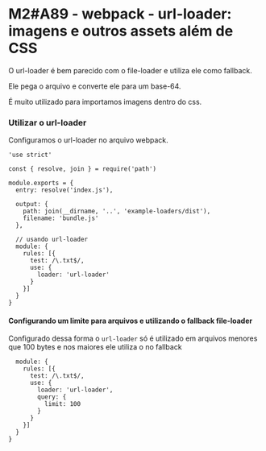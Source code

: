 # M2#A89 - webpack - url-loader: imagens e outros assets além de CSS
O url-loader é bem parecido com o file-loader e utiliza ele como fallback.

Ele pega o arquivo e converte ele para um base-64.

É muito utilizado para importamos imagens dentro do css.

### Utilizar o url-loader
Configuramos o url-loader no arquivo webpack.

```
'use strict'

const { resolve, join } = require('path')

module.exports = {
  entry: resolve('index.js'),

  output: {
    path: join(__dirname, '..', 'example-loaders/dist'),
    filename: 'bundle.js'
  },

  // usando url-loader
  module: {
    rules: [{
      test: /\.txt$/,
      use: {
        loader: 'url-loader'
      }
    }]
  }
}
```

#### Configurando um limite para arquivos e utilizando o fallback file-loader
Configurado dessa forma o `url-loader` só é utilizado em arquivos menores que 100 bytes e nos maiores ele utiliza o no fallback
```
  module: {
    rules: [{
      test: /\.txt$/,
      use: {
        loader: 'url-loader',
        query: {
          limit: 100
        }
      }
    }]
  }
}
```
